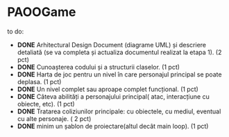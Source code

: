 # PAOOGame
to do:
- **DONE** Arhitectural Design Document (diagrame UML) și descriere detaliată (se va completa și actualiza documentul realizat la etapa 1). (2 pct) 
- **DONE** Cunoașterea codului și a structurii claselor. (1 pct) 
- **DONE** Harta de joc pentru un nivel în care personajul principal se poate deplasa. (1 pct) 
- **DONE** Un nivel complet sau aproape complet funcțional. (1 pct) 
- **DONE** Câteva abilități a personajului principal( atac, interacțiune cu obiecte, etc). (1 pct) 
- **DONE** Tratarea coliziunilor principale: cu obiectele, cu mediul, eventual cu alte personaje. ( 2 pct) 
- **DONE** minim un șablon de proiectare(altul decât main loop). (1 pct) 

